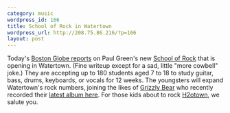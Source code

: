 ```yaml
--- 
category: music
wordpress_id: 166
title: School of Rock in Watertown
wordpress_url: http://208.75.86.216/?p=166
layout: post
---
```

Today's <a href="http://www.boston.com/business/articles/2007/04/07/getting_ready_to_teach_rock_star_101/">Boston Globe reports</a> on Paul Green's new <a href="http://www.schoolofrock.com/">School of Rock</a> that is opening in Watertown. (Fine writeup except for a sad, little "more cowbell" joke.)  They are accepting up to 180 students aged 7 to 18 to study guitar, bass, drums, keyboards, or vocals for 12 weeks. The youngsters will expand Watertown's rock numbers, joining the likes of <a href="http://www.grizzly-bear.net/">Grizzly Bear</a> who recently recorded their <a href="http://www.boston.com/ae/music/articles/2007/02/02/artists_in_residence/">latest album here</a>. For those kids about to rock <a href="http://h2otown.info/">H2otown</a>, we salute you.
